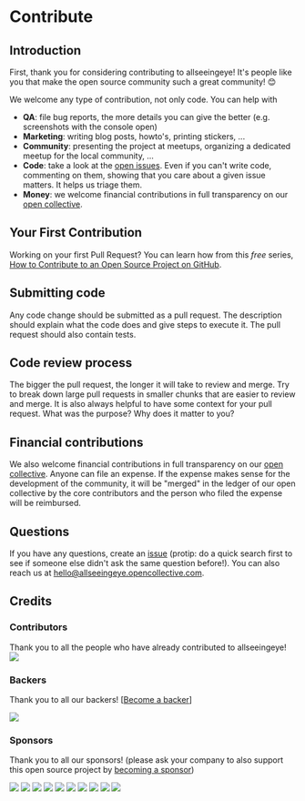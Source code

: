 # Contribute

## Introduction

First, thank you for considering contributing to allseeingeye! It's people like you that make the open source community such a great community! 😊

We welcome any type of contribution, not only code. You can help with 
- **QA**: file bug reports, the more details you can give the better (e.g. screenshots with the console open)
- **Marketing**: writing blog posts, howto's, printing stickers, ...
- **Community**: presenting the project at meetups, organizing a dedicated meetup for the local community, ...
- **Code**: take a look at the [open issues](issues). Even if you can't write code, commenting on them, showing that you care about a given issue matters. It helps us triage them.
- **Money**: we welcome financial contributions in full transparency on our [open collective](https://opencollective.com/allseeingeye).

## Your First Contribution

Working on your first Pull Request? You can learn how from this *free* series, [How to Contribute to an Open Source Project on GitHub](https://egghead.io/series/how-to-contribute-to-an-open-source-project-on-github).

## Submitting code

Any code change should be submitted as a pull request. The description should explain what the code does and give steps to execute it. The pull request should also contain tests.

## Code review process

The bigger the pull request, the longer it will take to review and merge. Try to break down large pull requests in smaller chunks that are easier to review and merge.
It is also always helpful to have some context for your pull request. What was the purpose? Why does it matter to you?

## Financial contributions

We also welcome financial contributions in full transparency on our [open collective](https://opencollective.com/allseeingeye).
Anyone can file an expense. If the expense makes sense for the development of the community, it will be "merged" in the ledger of our open collective by the core contributors and the person who filed the expense will be reimbursed.

## Questions

If you have any questions, create an [issue](issue) (protip: do a quick search first to see if someone else didn't ask the same question before!).
You can also reach us at hello@allseeingeye.opencollective.com.

## Credits

### Contributors

Thank you to all the people who have already contributed to allseeingeye!
<a href="graphs/contributors"><img src="https://opencollective.com/allseeingeye/contributors.svg?width=890" /></a>


### Backers

Thank you to all our backers! [[Become a backer](https://opencollective.com/allseeingeye#backer)]

<a href="https://opencollective.com/allseeingeye#backers" target="_blank"><img src="https://opencollective.com/allseeingeye/backers.svg?width=890"></a>


### Sponsors

Thank you to all our sponsors! (please ask your company to also support this open source project by [becoming a sponsor](https://opencollective.com/allseeingeye#sponsor))

<a href="https://opencollective.com/allseeingeye/sponsor/0/website" target="_blank"><img src="https://opencollective.com/allseeingeye/sponsor/0/avatar.svg"></a>
<a href="https://opencollective.com/allseeingeye/sponsor/1/website" target="_blank"><img src="https://opencollective.com/allseeingeye/sponsor/1/avatar.svg"></a>
<a href="https://opencollective.com/allseeingeye/sponsor/2/website" target="_blank"><img src="https://opencollective.com/allseeingeye/sponsor/2/avatar.svg"></a>
<a href="https://opencollective.com/allseeingeye/sponsor/3/website" target="_blank"><img src="https://opencollective.com/allseeingeye/sponsor/3/avatar.svg"></a>
<a href="https://opencollective.com/allseeingeye/sponsor/4/website" target="_blank"><img src="https://opencollective.com/allseeingeye/sponsor/4/avatar.svg"></a>
<a href="https://opencollective.com/allseeingeye/sponsor/5/website" target="_blank"><img src="https://opencollective.com/allseeingeye/sponsor/5/avatar.svg"></a>
<a href="https://opencollective.com/allseeingeye/sponsor/6/website" target="_blank"><img src="https://opencollective.com/allseeingeye/sponsor/6/avatar.svg"></a>
<a href="https://opencollective.com/allseeingeye/sponsor/7/website" target="_blank"><img src="https://opencollective.com/allseeingeye/sponsor/7/avatar.svg"></a>
<a href="https://opencollective.com/allseeingeye/sponsor/8/website" target="_blank"><img src="https://opencollective.com/allseeingeye/sponsor/8/avatar.svg"></a>
<a href="https://opencollective.com/allseeingeye/sponsor/9/website" target="_blank"><img src="https://opencollective.com/allseeingeye/sponsor/9/avatar.svg"></a>

<!-- This `CONTRIBUTING.md` is based on @nayafia's template https://github.com/nayafia/contributing-template -->